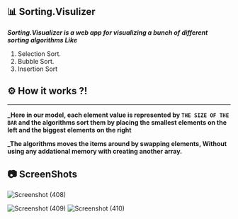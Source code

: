 ## 📊 Sorting.Visulizer

**_Sorting.Visualizer is a web app for visualizing a bunch of different sorting algorithms Like_**
1. Selection Sort.
2. Bubble Sort.
3. Insertion Sort

## ⚙ How it works ?!
-------------------
**_Here in our model, each element value is represented by ```THE SIZE OF THE BAR``` and the algorithms sort them by placing the smallest elements on the left and the biggest elements on the right**

**_The algorithms moves the items around by swapping elements, Without using any addational memory with creating another array.**

## 📷 ScreenShots 


![Screenshot (408)](https://github.com/tusharpraja/Sorting-Visualizer/assets/100289919/fd3d9687-33d7-43a0-830a-8abf24093007)

![Screenshot (409)](https://github.com/tusharpraja/Sorting-Visualizer/assets/100289919/e83e7615-1cc7-4d42-894d-f9eba8beaab8)
![Screenshot (410)](https://github.com/tusharpraja/Sorting-Visualizer/assets/100289919/905e602c-dfab-4b94-91a9-b8470bd60635)
